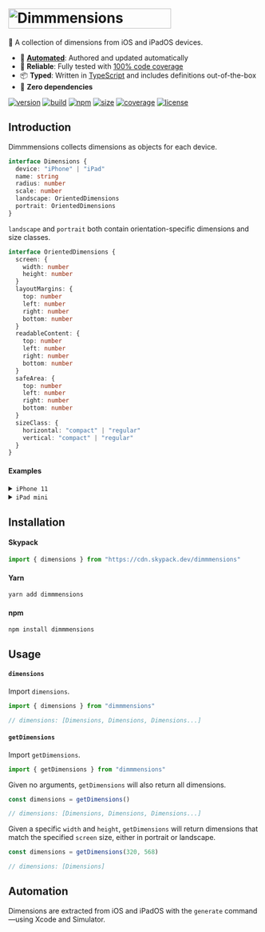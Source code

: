 # <a href="https://dimmmensions.marcbouchenoire.com"><img src="https://raw.githubusercontent.com/marcbouchenoire/dimmmensions/main/packages/site/public/logo.svg" width="326" height="40" alt="Dimmmensions" /></a>

📏 A collection of dimensions from iOS and iPadOS devices.

- 🤖 [**Automated**](#automation): Authored and updated automatically
- 🧪 **Reliable**: Fully tested with [100% code coverage](https://codecov.io/gh/marcbouchenoire/dimmmensions)
- 📦 **Typed**: Written in [TypeScript](https://www.typescriptlang.org/) and includes definitions out-of-the-box
- 💨 **Zero dependencies**

[![version](https://img.shields.io/badge/iOS%2015-message?color=%23b4e)](https://developer.apple.com/sf-symbols/)
[![build](https://img.shields.io/github/workflow/status/marcbouchenoire/dimmmensions/CI?color=%23b4e)](https://github.com/marcbouchenoire/dimmmensions/actions/workflows/ci.yml)
[![npm](https://img.shields.io/npm/v/dimmmensions?color=%23b4e)](https://www.npmjs.com/package/dimmmensions)
[![size](https://img.shields.io/bundlephobia/minzip/dimmmensions?label=size&color=%23b4e)](https://bundlephobia.com/package/dimmmensions)
[![coverage](https://img.shields.io/codecov/c/github/marcbouchenoire/dimmmensions?color=%23b4e)](https://codecov.io/gh/marcbouchenoire/dimmmensions)
[![license](https://img.shields.io/github/license/marcbouchenoire/dimmmensions?color=%23b4e)](https://github.com/marcbouchenoire/dimmmensions/blob/main/LICENSE)

## Introduction

Dimmmensions collects dimensions as objects for each device.

```typescript
interface Dimensions {
  device: "iPhone" | "iPad"
  name: string
  radius: number
  scale: number
  landscape: OrientedDimensions
  portrait: OrientedDimensions
}
```

`landscape` and `portrait` both contain orientation-specific dimensions and size classes.

```typescript
interface OrientedDimensions {
  screen: {
    width: number
    height: number
  }
  layoutMargins: {
    top: number
    left: number
    right: number
    bottom: number
  }
  readableContent: {
    top: number
    left: number
    right: number
    bottom: number
  }
  safeArea: {
    top: number
    left: number
    right: number
    bottom: number
  }
  sizeClass: {
    horizontal: "compact" | "regular"
    vertical: "compact" | "regular"
  }
}
```

#### Examples

<details>
<summary><code>iPhone 11</code></summary>
<p>

```json
{
  "device": "iPhone",
  "name": "iPhone 11",
  "radius": 41.5,
  "scale": 2,
  "landscape": {
    "screen": {
      "width": 896,
      "height": 414
    },
    "layoutMargins": {
      "top": 0,
      "left": 64,
      "right": 64,
      "bottom": 21
    },
    "readableContent": {
      "top": 0,
      "left": 116,
      "right": 116,
      "bottom": 21
    },
    "safeArea": {
      "top": 0,
      "left": 48,
      "right": 48,
      "bottom": 21
    },
    "sizeClass": {
      "horizontal": "regular",
      "vertical": "compact"
    }
  },
  "portrait": {
    "screen": {
      "width": 414,
      "height": 896
    },
    "layoutMargins": {
      "top": 48,
      "left": 20,
      "right": 20,
      "bottom": 34
    },
    "readableContent": {
      "top": 48,
      "left": 20,
      "right": 20,
      "bottom": 34
    },
    "safeArea": {
      "top": 48,
      "left": 0,
      "right": 0,
      "bottom": 34
    },
    "sizeClass": {
      "horizontal": "compact",
      "vertical": "regular"
    }
  }
}
```

</p>
</details>

<details>
<summary><code>iPad mini</code></summary>
<p>

```json
{
  "device": "iPad",
  "name": "iPad mini (6th generation)",
  "radius": 21.5,
  "scale": 2,
  "landscape": {
    "screen": {
      "width": 1133,
      "height": 744
    },
    "sizeClass": {
      "horizontal": "regular",
      "vertical": "regular"
    },
    "layoutMargins": {
      "top": 24,
      "left": 20,
      "right": 20,
      "bottom": 20
    },
    "readableContent": {
      "top": 24,
      "left": 234.5,
      "right": 234.5,
      "bottom": 20
    },
    "safeArea": {
      "top": 24,
      "left": 0,
      "right": 0,
      "bottom": 20
    }
  },
  "portrait": {
    "screen": {
      "width": 744,
      "height": 1133
    },
    "sizeClass": {
      "horizontal": "regular",
      "vertical": "regular"
    },
    "layoutMargins": {
      "top": 24,
      "left": 20,
      "right": 20,
      "bottom": 20
    },
    "readableContent": {
      "top": 24,
      "left": 20,
      "right": 20,
      "bottom": 20
    },
    "safeArea": {
      "top": 24,
      "left": 0,
      "right": 0,
      "bottom": 20
    }
  }
}
```

</p>
</details>

## Installation

#### Skypack

```javascript
import { dimensions } from "https://cdn.skypack.dev/dimmmensions"
```

#### Yarn

```bash
yarn add dimmmensions
```

#### npm

```bash
npm install dimmmensions
```

## Usage

#### `dimensions`

Import `dimensions`.

```typescript
import { dimensions } from "dimmmensions"

// dimensions: [Dimensions, Dimensions, Dimensions...]
```

#### `getDimensions`

Import `getDimensions`.

```typescript
import { getDimensions } from "dimmmensions"
```

Given no arguments, `getDimensions` will also return all dimensions.

```typescript
const dimensions = getDimensions()

// dimensions: [Dimensions, Dimensions, Dimensions...]
```

Given a specific `width` and `height`, `getDimensions` will return dimensions that match the specified `screen` size, either in portrait or landscape.

```typescript
const dimensions = getDimensions(320, 568)

// dimensions: [Dimensions]
```

## Automation

Dimensions are extracted from iOS and iPadOS with the `generate` command—using Xcode and Simulator.
